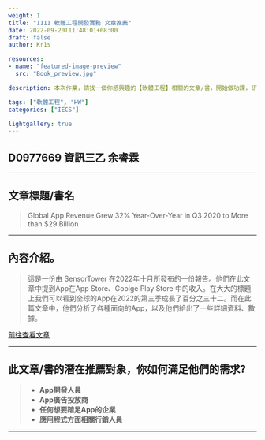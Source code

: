 ```yaml
---
weight: 1
title: "1111 軟體工程開發實務 文章推薦"
date: 2022-09-20T11:48:01+08:00
draft: false
author: Kr1s

resources:
- name: "featured-image-preview"
  src: "Book_preview.jpg"

description: 本次作業，請找一個你感興趣的【軟體工程】相關的文章/書，開始做功課，研究它的內容，跟其他有什麼不同，同時思考要怎麼介紹這本給你的潛在讀者，最後拍一分鐘的影片來介紹你的文章/書。

tags: ["軟體工程", "HW"]
categories: ["IECS"]

lightgallery: true
---
```


<!--more-->

## D0977669 資訊三乙 余睿霖

---


## 文章標題/書名

> Global App Revenue Grew 32% Year-Over-Year in Q3 2020 to More than $29 Billion

---


## 內容介紹。

> 這是一份由 SensorTower 在2022年十月所發布的一份報告。他們在此文章中提到App在App Store、Goolge Play Store 中的收入。在大大的標題上我們可以看到全球的App在2022的第三季成長了百分之三十二。而在此篇文章中，他們分析了各種面向的App，以及他們給出了一些詳細資料、數據。

[前往查看文章](https://sensortower.com/blog/app-revenue-and-downloads-q3-2020)

---


## 此文章/書的潛在推薦對象，你如何滿足他們的需求?


> - **App開發人員**   
> - **App廣告投放商**  
> - **任何想要踏足App的企業**
> - **應用程式方面相關行銷人員**

---